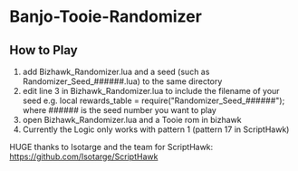 # Banjo-Tooie-Randomizer

## How to Play

1. add Bizhawk_Randomizer.lua and a seed (such as Randomizer_Seed_######.lua) to the same directory
2. edit line 3 in Bizhawk_Randomizer.lua to include the filename of your seed e.g. local rewards_table = require("Randomizer_Seed_######"); where ###### is the seed number you want to play
3. open Bizhawk_Randomizer.lua and a Tooie rom in bizhawk
4. Currently the Logic only works with pattern 1 (pattern 17 in ScriptHawk)

HUGE thanks to Isotarge and the team for ScriptHawk: https://github.com/Isotarge/ScriptHawk
